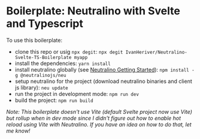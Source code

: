# Boilerplate: Neutralino with Svelte and Typescript

To use this boilerplate:

- clone this repo or usig `npx degit`: `npx degit IvanHeriver/Neutralino-Svelte-TS-Boilerplate myapp`
- install the dependencies: `yarn install`
- install neutralino globally (see [Neutralino Getting Started](https://neutralino.js.org/docs/getting-started/your-first-neutralinojs-app)): `npm install -g @neutralinojs/neu`
- setup neutralino for the project (download neutralino binaries and client js library): `neu update`
- run the project in development mode: `npm run dev`
- build the project: `npm run build`

_Note: This boilerplate doesn't use Vite (default Svelte project now use Vite) but rollup when in dev mode since I didn't figure out how to enable hot reload using Vite with Neutralino. If you have an idea on how to do that, let me know!_
